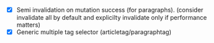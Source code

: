 * [x] Semi invalidation on mutation success (for paragraphs). (consider invalidate all by default and explicilty invalidate only if performance matters)
* [x] Generic multiple tag selector (articletag/paragraphtag)